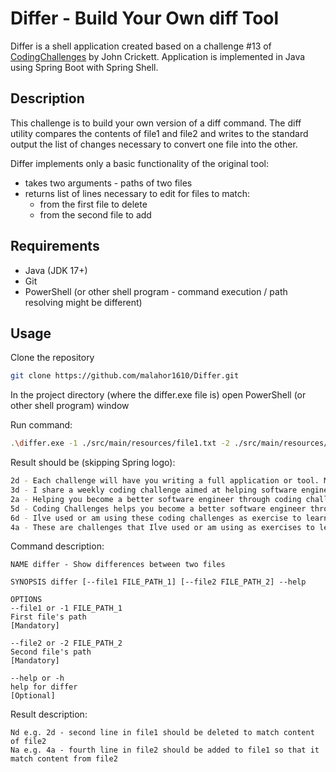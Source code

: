 # Differ - Build Your Own diff Tool

Differ is a shell application created based on a challenge #13 of [CodingChallenges](https://codingchallenges.fyi/challenges/challenge-diff) by John Crickett.
Application is implemented in Java using Spring Boot with Spring Shell.

## Description

This challenge is to build your own version of a diff command. The diff utility compares the contents of file1 and file2 and writes to the standard output the list of changes necessary to convert one file into the other.

Differ implements only a basic functionality of the original tool:

- takes two arguments - paths of two files
- returns list of lines necessary to edit for files to match:
    - from the first file to delete
    - from the second file to add

## Requirements

- Java (JDK 17+)
- Git
- PowerShell (or other shell program - command execution / path resolving might be different)

## Usage

Clone the repository
```bash
git clone https://github.com/malahor1610/Differ.git
```
In the project directory (where the differ.exe file is) open PowerShell (or other shell program) window

Run command:
```bash
.\differ.exe -1 ./src/main/resources/file1.txt -2 ./src/main/resources/file2.txt
```

Result should be (skipping Spring logo):
```bash
2d - Each challenge will have you writing a full application or tool. Most of which will be based on real world tools and utilities.
3d - I share a weekly coding challenge aimed at helping software engineers level up their skills through deliberate practice.
2a - Helping you become a better software engineer through coding challenges that build real applications.
5d - Coding Challenges helps you become a better software engineer through that build real applications.
6d - Iĺve used or am using these coding challenges as exercise to learn a new programming language or technology.
4a - These are challenges that Iĺve used or am using as exercises to learn a new programming language or technology.
```

Command description:

    NAME differ - Show differences between two files

    SYNOPSIS differ [--file1 FILE_PATH_1] [--file2 FILE_PATH_2] --help

    OPTIONS
    --file1 or -1 FILE_PATH_1
    First file's path
    [Mandatory]

    --file2 or -2 FILE_PATH_2
    Second file's path
    [Mandatory]

    --help or -h
    help for differ
    [Optional]


Result description:

    Nd e.g. 2d - second line in file1 should be deleted to match content of file2
    Na e.g. 4a - fourth line in file2 should be added to file1 so that it match content from file2
